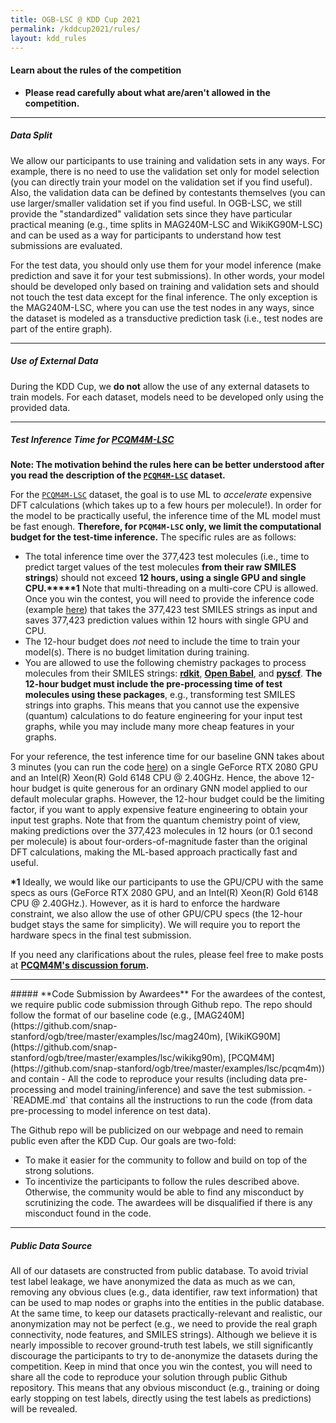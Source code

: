 ```yaml
---
title: OGB-LSC @ KDD Cup 2021
permalink: /kddcup2021/rules/
layout: kdd_rules
---
```


#### **Learn about the rules of the competition**  
- **Please read carefully about what are/aren't allowed in the competition.**  

-------


##### **Data Split**
We allow our participants to use training and validation sets in any ways. For example, there is no need to use the validation set only for model selection (you can directly train your model on the validation set if you find useful).
Also, the validation data can be defined by contestants themselves (you can use larger/smaller validation set if you find useful.
In OGB-LSC, we still provide the "standardized" validation sets since they have particular practical meaning (e.g., time splits in MAG240M-LSC and WikiKG90M-LSC) and can be used as a way for participants to understand how test submissions are evaluated.

For the test data, you should only use them for your model inference (make prediction and save it for your test submissions). In other words, your model should be developed only based on training and validation sets and should not touch the test data except for the final inference.
The only exception is the MAG240M-LSC, where you can use the test nodes in any ways, since the dataset is modeled as a transductive prediction task (i.e., test nodes are part of the entire graph).

------

##### **Use of External Data**
During the KDD Cup, we **do not** allow the use of any external datasets to train models. For each dataset, models need to be developed only using the provided data.

<a name="pcqm4m_time"/>

-----------

##### **Test Inference Time for [PCQM4M-LSC](/kddcup2021/pcqm4m/)**
**Note: The motivation behind the rules here can be better understood after you read the description of the [`PCQM4M-LSC`](/kddcup2021/pcqm4m/) dataset.**

For the [`PCQM4M-LSC`](/kddcup2021/pcqm4m/) dataset, the goal is to use ML to *accelerate* expensive DFT calculations (which takes up to a few hours per molecule!).
In order for the model to be practically useful, the inference time of the ML model must be fast enough.
**Therefore, for `PCQM4M-LSC` only, we limit the computational budget for the test-time inference.**
The specific rules are as follows:

- The total inference time over the 377,423 test molecules (i.e., time to predict target values of the test molecules **from their raw SMILES strings**) should not exceed **12 hours, using a single GPU and single CPU.****\*1**
 Note that multi-threading on a multi-core CPU is allowed.
 Once you win the contest, you will need to provide the inference code (example [here](https://github.com/snap-stanford/ogb/tree/master/examples/lsc/pcqm4m/test_inference_gnn.py)) that takes the 377,423 test SMILES strings as input and saves 377,423 prediction values within 12 hours with single GPU and CPU.
- The 12-hour budget does *not* need to include the time to train your model(s). There is no budget limitation during training.
- You are allowed to use the following chemistry packages to process molecules from their SMILES strings: **[rdkit](https://www.rdkit.org/docs/GettingStartedInPython.html)**, **[Open Babel](https://open-babel.readthedocs.io/en/latest/UseTheLibrary/Python.html)**, and **[pyscf](http://pyscf.org/)**. **The 12-hour budget must include the pre-processing time of test molecules using these packages**, e.g., transforming test SMILES strings into graphs. This means that you cannot use the expensive (quantum) calculations to do feature engineering for your input test graphs, while you may include many more cheap features in your graphs.

For your reference, the test inference time for our baseline GNN takes about 3 minutes (you can run the code [here](https://github.com/snap-stanford/ogb/tree/master/examples/lsc/pcqm4m/test_inference_gnn.py)) on a single GeForce RTX 2080 GPU and an Intel(R) Xeon(R) Gold 6148 CPU @ 2.40GHz.
Hence, the above 12-hour budget is quite generous for an ordinary GNN model applied to our default molecular graphs. However, the 12-hour budget could be the limiting factor, if you want to apply expensive feature engineering to obtain your input test graphs.
Note that from the quantum chemistry point of view, making predictions over the 377,423 molecules in 12 hours (or 0.1 second per molecule) is about four-orders-of-magnitude faster than the original DFT calculations, making the ML-based approach practically fast and useful.

**\*1** Ideally, we would like our participants to use the GPU/CPU with the same specs as ours (GeForce RTX 2080 GPU, and an Intel(R) Xeon(R) Gold 6148 CPU @ 2.40GHz.). 
However, as it is hard to enforce the hardware constraint, we also allow the use of other GPU/CPU specs (the 12-hour budget stays the same for simplicity). We will require you to report the hardware specs in the final test submission. 

 If you need any clarifications about the rules, please feel free to make posts at **[PCQM4M's discussion forum](https://github.com/snap-stanford/ogb/discussions/categories/pcqm4m-lsc).**

---------

<a name="code"/>
##### **Code Submission by Awardees**
For the awardees of the contest, we require public code submission through Github repo. The repo should follow the format of our baseline code (e.g., [MAG240M](https://github.com/snap-stanford/ogb/tree/master/examples/lsc/mag240m), [WikiKG90M](https://github.com/snap-stanford/ogb/tree/master/examples/lsc/wikikg90m), [PCQM4M](https://github.com/snap-stanford/ogb/tree/master/examples/lsc/pcqm4m)) and contain
- All the code to reproduce your results (including data pre-processing and model training/inference) and save the test submission.
- `README.md` that contains all the instructions to run the code (from data pre-processing to model inference on test data).

The Github repo will be publicized on our webpage and need to remain public even after the KDD Cup.
Our goals are two-fold:
- To make it easier for the community to follow and build on top of the strong solutions.
- To incentivize the participants to follow the rules described above. Otherwise, the community would be able to find any misconduct by scrutinizing the code. The awardees will be disqualified if there is any misconduct found in the code.

---------

##### **Public Data Source**
All of our datasets are constructed from public database.
To avoid trivial test label leakage, we have anonymized the data as much as we can, removing any obvious clues (e.g., data identifier, raw text information) that can be used to map nodes or graphs into the entities in the public database. At the same time, to keep our datasets practically-relevant and realistic, our anonymization may not be perfect (e.g., we need to provide the real graph connectivity, node features, and SMILES strings). Although we believe it is nearly impossible to recover ground-truth test labels, we still significantly discourage the participants to try to de-anonymize the datasets during the competition.
Keep in mind that once you win the contest, you will need to share all the code to reproduce your solution through public Github repository. 
This means that any obvious misconduct (e.g., training or doing early stopping on test labels, directly using the test labels as predictions) will be revealed.
